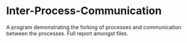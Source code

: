 # Inter-Process-Communication
A program demonstrating the forking of processes and communication between the processes. Full report amongst files.
